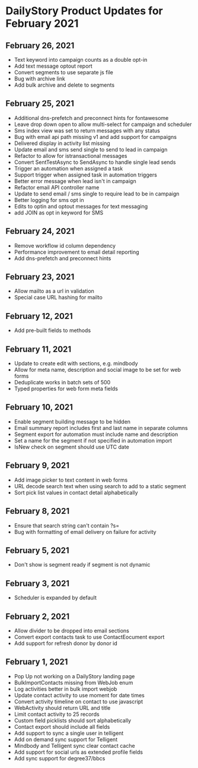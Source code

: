# DailyStory Product Updates for February 2021
## February 26, 2021
* Text keyword into campaign counts as a double opt-in
* Add text message optout report
* Convert segments to use separate js file
* Bug with archive link
* Add bulk archive and delete to segments

## February 25, 2021
* Additional dns-prefetch and preconnect hints for fontawesome
* Leave drop down open to allow multi-select for campaign and scheduler
* Sms index view was set to return messages with any status
* Bug with email api path missing v1 and add support for campaigns
* Delivered display in activity list missing
* Update email and sms send single to send to lead in campaign
* Refactor to allow for istransactional messages
* Convert SentTestAsync to SendAsync to handle single lead sends
* Trigger an automation when assigned a task
* Support trigger when assigned task in automation triggers
* Better error message when lead isn't in campaign
* Refactor email API controller name
* Update to send email / sms single to require lead to be in campaign
* Better logging for sms opt in
* Edits to optin and optout messages for text messaging
* add JOIN as opt in keyword for SMS

## February 24, 2021
* Remove workflow id column dependency
* Performance improvement to email detail reporting
* Add dns-prefetch and preconnect hints

## February 23, 2021
* Allow mailto as a url in validation
* Special case URL hashing for mailto

## February 12, 2021
* Add pre-built fields to methods

## February 11, 2021
* Update to create edit with sections, e.g. mindbody
* Allow for meta name, description and social image to be set for web forms
* Deduplicate works in batch sets of 500
* Typed properties for web form meta fields

## February 10, 2021
* Enable segment building message to be hidden
* Email summary report includes first and last name in separate columns
* Segment export for automation must include name and description
* Set a name for the segment if not specified in automation import
* IsNew check on segment should use UTC date

## February 9, 2021
* Add image picker to text content in web forms
* URL decode search text when using search to add to a static segment
* Sort pick list values in contact detail alphabetically

## February 8, 2021
* Ensure that search string can't contain ?s=
* Bug with formatting of email delivery on failure for activity

## February 5, 2021
* Don't show is segment ready if segment is not dynamic

## February 3, 2021
* Scheduler is expanded by default

## February 2, 2021
* Allow divider to be dropped into email sections
* Convert export contacts task to use ContactEocument export
* Add support for refresh donor by donor id

## February 1, 2021
* Pop Up not working on a DailyStory landing page
* BulkImportContacts missing from WebJob enum
* Log activities better in bulk import webjob
* Update contact activity to use moment for date times
* Convert activity timeline on contact to use javascript
* WebActivity should return URL and title
* Limit contact activity to 25 records
* Custom field picklists should sort alphabetically
* Contact export should include all fields
* Add support to sync a single user in telligent
* Add on demand sync support for Telligent
* Mindbody and Telligent sync clear contact cache
* Add support for social urls as extended profile fields
* Add sync support for degree37/bbcs
